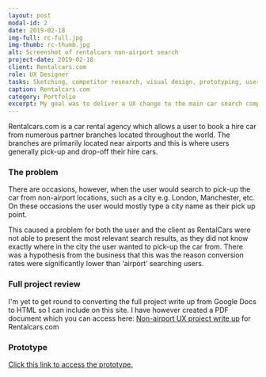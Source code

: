 ```yaml
---
layout: post
modal-id: 2
date: 2019-02-18
img-full: rc-full.jpg
img-thumb: rc-thumb.jpg
alt: Screenshot of rentalcars non-airport search
project-date: 2019-02-18
client: Rentalcars.com
role: UX Designer
tasks: Sketching, competitor research, visual design, prototyping, user testin
caption: Rentalcars.com
category: Portfolio
excerpt: My goal was to deliver a UX change to the main car search component in order to encourage the user to enter a precise pickup location when performing a “non-airport search” with specific goals and requirements.
---
```


Rentalcars.com is a car rental agency which allows a user to book a hire car from numerous partner branches located throughout the world.  The branches are primarily located near airports and this is where users generally pick-up and drop-off their hire cars.  

### The problem

There are occasions, however, when the user would search to pick-up the car from non-airport locations, such as a city e.g. London, Manchester, etc.  On these occasions the user would mostly type a city name as their pick up point.  

This caused a problem for both the user and the client as RentalCars were not able to present the most relevant search results, as they did not know exactly where in the city the user wanted to pick-up the car from.  There was a hypothesis from the business that this was the reason conversion rates were significantly lower than ‘airport’ searching users.  

### Full project review

I'm yet to get round to converting the full project write up from Google Docs to HTML so I can include on this site.  I have however created a PDF document which you can access here: <a href="/img/rcars.pdf">Non-airport UX project write up</a> for Rentalcars.com</p>

### Prototype

[Click this link to access the prototype.](https://sketch.cloud/s/Jr0a0/a/xnoDyW/play)


















